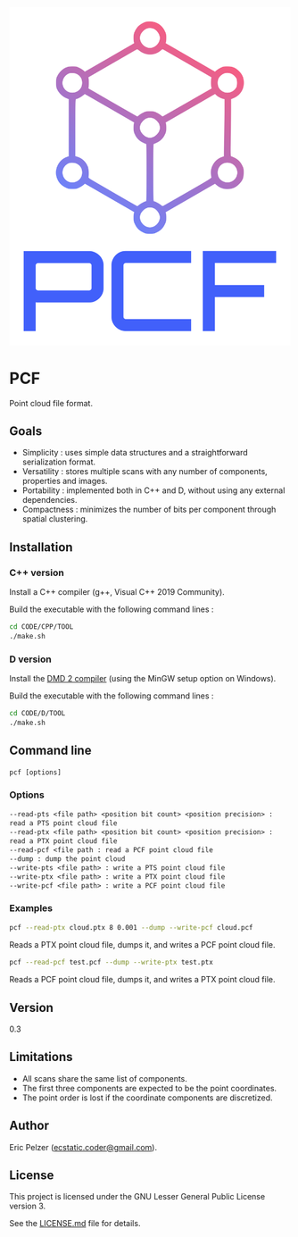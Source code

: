 ![](https://github.com/senselogic/PCF/blob/master/LOGO/pcf.png)

# PCF

Point cloud file format.

## Goals

* Simplicity : uses simple data structures and a straightforward serialization format.
* Versatility : stores multiple scans with any number of components, properties and images.
* Portability : implemented both in C++ and D, without using any external dependencies.
* Compactness : minimizes the number of bits per component through spatial clustering.

## Installation

### C++ version

Install a C++ compiler (g++, Visual C++ 2019 Community).

Build the executable with the following command lines :

```bash
cd CODE/CPP/TOOL
./make.sh
```

### D version

Install the [DMD 2 compiler](https://dlang.org/download.html) (using the MinGW setup option on Windows).

Build the executable with the following command lines :

```bash
cd CODE/D/TOOL
./make.sh
```

## Command line

```
pcf [options]
```

### Options

```
--read-pts <file path> <position bit count> <position precision> : read a PTS point cloud file
--read-ptx <file path> <position bit count> <position precision> : read a PTX point cloud file
--read-pcf <file path : read a PCF point cloud file
--dump : dump the point cloud
--write-pts <file path> : write a PTS point cloud file
--write-ptx <file path> : write a PTX point cloud file
--write-pcf <file path> : write a PCF point cloud file
```

### Examples

```bash
pcf --read-ptx cloud.ptx 8 0.001 --dump --write-pcf cloud.pcf
```

Reads a PTX point cloud file, dumps it, and writes a PCF point cloud file.

```bash
pcf --read-pcf test.pcf --dump --write-ptx test.ptx
```

Reads a PCF point cloud file, dumps it, and writes a PTX point cloud file.

## Version

0.3

## Limitations

* All scans share the same list of components.
* The first three components are expected to be the point coordinates.
* The point order is lost if the coordinate components are discretized.

## Author

Eric Pelzer (ecstatic.coder@gmail.com).

## License

This project is licensed under the GNU Lesser General Public License version 3.

See the [LICENSE.md](LICENSE.md) file for details.
